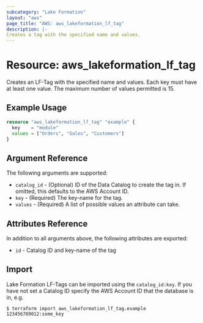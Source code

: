 ```yaml
---
subcategory: "Lake Formation"
layout: "aws"
page_title: "AWS: aws_lakeformation_lf_tag"
description: |-
Creates a tag with the specified name and values.
---
```


# Resource: aws_lakeformation_lf_tag

Creates an LF-Tag with the specified name and values. Each key must have at least one value. The maximum number of values permitted is 15.

## Example Usage

```terraform
resource "aws_lakeformation_lf_tag" "example" {
  key    = "module"
  values = ["Orders", "Sales", "Customers"]
}
```

## Argument Reference

The following arguments are supported:

* `catalog_id` - (Optional) ID of the Data Catalog to create the tag in. If omitted, this defaults to the AWS Account ID.
* `key` - (Required) The key-name for the tag.
* `values` - (Required) A list of possible values an attribute can take.

## Attributes Reference

In addition to all arguments above, the following attributes are exported:

* `id` - Catalog ID and key-name of the tag

## Import

Lake Formation LF-Tags can be imported using the `catalog_id:key`. If you have not set a Catalog ID specify the AWS Account ID that the database is in, e.g.

```
$ terraform import aws_lakeformation_lf_tag.example 123456789012:some_key
```
